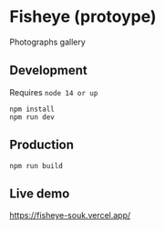 # Fisheye (protoype)

Photographs gallery

## Development

Requires `node 14 or up`

```
npm install
npm run dev
```

## Production
```
npm run build
```

## Live demo
https://fisheye-souk.vercel.app/